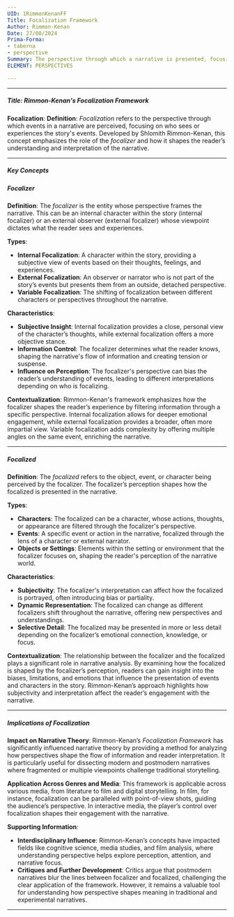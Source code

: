 ```yaml
---
UID: 1RimmonKenanFF
Title: Focalization Framework
Author: Rimmon-Kenan
Date: 27/08/2024
Prima-Forma:
- taberna
- perspective
Summary: The perspective through which a narrative is presented, focusing on who sees or perceives the events within the story.
ELEMENT: PERSPECTIVES

---
```


---

##### Title: Rimmon-Kenan's Focalization Framework

**Focalization**:
   **Definition**: *Focalization* refers to the perspective through which events in a narrative are perceived, focusing on who sees or experiences the story's events. Developed by Shlomith Rimmon-Kenan, this concept emphasizes the role of the *focalizer* and how it shapes the reader’s understanding and interpretation of the narrative.

---

##### Key Concepts

##### Focalizer

**Definition**:
   The *focalizer* is the entity whose perspective frames the narrative. This can be an internal character within the story (internal focalizer) or an external observer (external focalizer) whose viewpoint dictates what the reader sees and experiences.

**Types**:
   - **Internal Focalization**: A character within the story, providing a subjective view of events based on their thoughts, feelings, and experiences.
   - **External Focalization**: An observer or narrator who is not part of the story’s events but presents them from an outside, detached perspective.
   - **Variable Focalization**: The shifting of focalization between different characters or perspectives throughout the narrative.

**Characteristics**:
   - **Subjective Insight**: Internal focalization provides a close, personal view of the character’s thoughts, while external focalization offers a more objective stance.
   - **Information Control**: The focalizer determines what the reader knows, shaping the narrative's flow of information and creating tension or suspense.
   - **Influence on Perception**: The focalizer's perspective can bias the reader’s understanding of events, leading to different interpretations depending on who is focalizing.

**Contextualization**:
   Rimmon-Kenan's framework emphasizes how the focalizer shapes the reader’s experience by filtering information through a specific perspective. Internal focalization allows for deeper emotional engagement, while external focalization provides a broader, often more impartial view. Variable focalization adds complexity by offering multiple angles on the same event, enriching the narrative.

---

##### Focalized

**Definition**:
   The *focalized* refers to the object, event, or character being perceived by the focalizer. The focalizer’s perception shapes how the focalized is presented in the narrative.

**Types**:
   - **Characters**: The focalized can be a character, whose actions, thoughts, or appearance are filtered through the focalizer's perspective.
   - **Events**: A specific event or action in the narrative, focalized through the lens of a character or external narrator.
   - **Objects or Settings**: Elements within the setting or environment that the focalizer focuses on, shaping the reader's perception of the narrative world.

**Characteristics**:
   - **Subjectivity**: The focalizer's interpretation can affect how the focalized is portrayed, often introducing bias or partiality.
   - **Dynamic Representation**: The focalized can change as different focalizers shift throughout the narrative, offering new perspectives and understandings.
   - **Selective Detail**: The focalized may be presented in more or less detail depending on the focalizer’s emotional connection, knowledge, or focus.

**Contextualization**:
   The relationship between the focalizer and the focalized plays a significant role in narrative analysis. By examining how the focalized is shaped by the focalizer’s perception, readers can gain insight into the biases, limitations, and emotions that influence the presentation of events and characters in the story. Rimmon-Kenan’s approach highlights how subjectivity and interpretation affect the reader’s engagement with the narrative.

---

##### Implications of Focalization

**Impact on Narrative Theory**:
   Rimmon-Kenan’s *Focalization Framework* has significantly influenced narrative theory by providing a method for analyzing how perspectives shape the flow of information and reader interpretation. It is particularly useful for dissecting modern and postmodern narratives where fragmented or multiple viewpoints challenge traditional storytelling.

**Application Across Genres and Media**:
   This framework is applicable across various media, from literature to film and digital storytelling. In film, for instance, focalization can be paralleled with point-of-view shots, guiding the audience’s perspective. In interactive media, the player’s control over focalization shapes their engagement with the narrative.

**Supporting Information**:
   - **Interdisciplinary Influence**: Rimmon-Kenan’s concepts have impacted fields like cognitive science, media studies, and film analysis, where understanding perspective helps explore perception, attention, and narrative focus.
   - **Critiques and Further Development**: Critics argue that postmodern narratives blur the lines between focalizer and focalized, challenging the clear application of the framework. However, it remains a valuable tool for understanding how perspective shapes meaning in traditional and experimental narratives.

---
